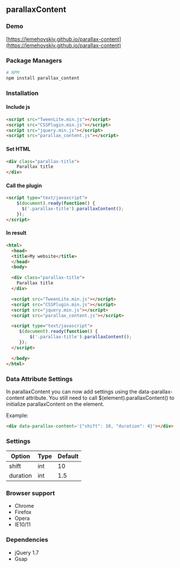 parallaxContent
-------

### Demo

[https://lemehovskiy.github.io/parallax-content](https://lemehovskiy.github.io/parallax-content)

### Package Managers

```sh
# NPM
npm install parallax_content
```

### Installation

#### Include js

```html
<script src="TweenLite.min.js"></script>
<script src="CSSPlugin.min.js"></script>
<script src="jquery.min.js"></script>
<script src="parallax_content.js"></script>
```

#### Set HTML

```html
<div class="parallax-title">
    Parallax title
</div>
```

#### Call the plugin

```html
<script type="text/javascript">
    $(document).ready(function() {
      $('.parallax-title').parallaxContent();
    });
</script>
```

#### In result

```html
<html>
  <head>
  <title>My website</title>
  </head>
  <body>

  <div class="parallax-title">
    Parallax title
  </div>

  <script src="TweenLite.min.js"></script>
  <script src="CSSPlugin.min.js"></script>
  <script src="jquery.min.js"></script>
  <script src="parallax_content.js"></script>

  <script type="text/javascript">
     $(document).ready(function() {
         $('.parallax-title').parallaxContent();
     });
  </script>

  </body>
</html>
```

### Data Attribute Settings

In parallaxContent you can now add settings using the data-parallax-content attribute. You still need to call
$(element).parallaxContent()
to initialize parallaxContent on the element.

Example:

```html
<div data-parallax-content='{"shift": 10, "duration": 4}'></div>
```


### Settings

Option | Type | Default
--- | --- | ---
shift | int | 10
duration | int | 1.5

### Browser support

* Chrome
* Firefox
* Opera
* IE10/11


### Dependencies

* jQuery 1.7
* Gsap